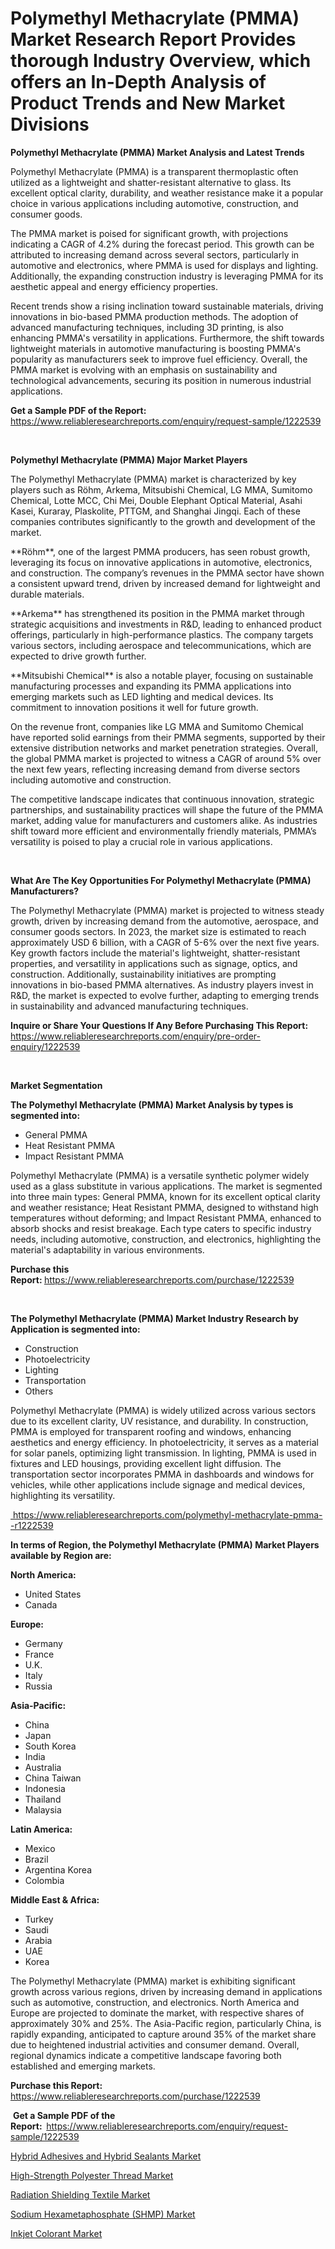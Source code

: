 <p><h1>Polymethyl Methacrylate (PMMA) Market Research Report Provides thorough Industry Overview, which offers an In-Depth Analysis of Product Trends and New Market Divisions</h1></p><p><strong>Polymethyl Methacrylate (PMMA) Market Analysis and Latest Trends</strong></p>
<p><p>Polymethyl Methacrylate (PMMA) is a transparent thermoplastic often utilized as a lightweight and shatter-resistant alternative to glass. Its excellent optical clarity, durability, and weather resistance make it a popular choice in various applications including automotive, construction, and consumer goods. </p><p>The PMMA market is poised for significant growth, with projections indicating a CAGR of 4.2% during the forecast period. This growth can be attributed to increasing demand across several sectors, particularly in automotive and electronics, where PMMA is used for displays and lighting. Additionally, the expanding construction industry is leveraging PMMA for its aesthetic appeal and energy efficiency properties.</p><p>Recent trends show a rising inclination toward sustainable materials, driving innovations in bio-based PMMA production methods. The adoption of advanced manufacturing techniques, including 3D printing, is also enhancing PMMA's versatility in applications. Furthermore, the shift towards lightweight materials in automotive manufacturing is boosting PMMA's popularity as manufacturers seek to improve fuel efficiency. Overall, the PMMA market is evolving with an emphasis on sustainability and technological advancements, securing its position in numerous industrial applications.</p></p>
<p><strong>Get a Sample PDF of the Report:&nbsp;</strong> <a href="https://www.reliableresearchreports.com/enquiry/request-sample/1222539?utm_campaign=9&utm_medium=2&utm_source=Github&utm_content=ia&utm_term=05022025&utm_id=polymethyl-methacrylate-pmma">https://www.reliableresearchreports.com/enquiry/request-sample/1222539</a></p>
<p>&nbsp;</p>
<p><strong>Polymethyl Methacrylate (PMMA) Major Market Players</strong></p>
<p><p>The Polymethyl Methacrylate (PMMA) market is characterized by key players such as Röhm, Arkema, Mitsubishi Chemical, LG MMA, Sumitomo Chemical, Lotte MCC, Chi Mei, Double Elephant Optical Material, Asahi Kasei, Kuraray, Plaskolite, PTTGM, and Shanghai Jingqi. Each of these companies contributes significantly to the growth and development of the market.</p><p>**Röhm**, one of the largest PMMA producers, has seen robust growth, leveraging its focus on innovative applications in automotive, electronics, and construction. The company’s revenues in the PMMA sector have shown a consistent upward trend, driven by increased demand for lightweight and durable materials.</p><p>**Arkema** has strengthened its position in the PMMA market through strategic acquisitions and investments in R&D, leading to enhanced product offerings, particularly in high-performance plastics. The company targets various sectors, including aerospace and telecommunications, which are expected to drive growth further.</p><p>**Mitsubishi Chemical** is also a notable player, focusing on sustainable manufacturing processes and expanding its PMMA applications into emerging markets such as LED lighting and medical devices. Its commitment to innovation positions it well for future growth.</p><p>On the revenue front, companies like LG MMA and Sumitomo Chemical have reported solid earnings from their PMMA segments, supported by their extensive distribution networks and market penetration strategies. Overall, the global PMMA market is projected to witness a CAGR of around 5% over the next few years, reflecting increasing demand from diverse sectors including automotive and construction.</p><p>The competitive landscape indicates that continuous innovation, strategic partnerships, and sustainability practices will shape the future of the PMMA market, adding value for manufacturers and customers alike. As industries shift toward more efficient and environmentally friendly materials, PMMA’s versatility is poised to play a crucial role in various applications.</p></p>
<p>&nbsp;</p>
<p><strong>What Are The Key Opportunities For Polymethyl Methacrylate (PMMA) Manufacturers?</strong></p>
<p><p>The Polymethyl Methacrylate (PMMA) market is projected to witness steady growth, driven by increasing demand from the automotive, aerospace, and consumer goods sectors. In 2023, the market size is estimated to reach approximately USD 6 billion, with a CAGR of 5-6% over the next five years. Key growth factors include the material's lightweight, shatter-resistant properties, and versatility in applications such as signage, optics, and construction. Additionally, sustainability initiatives are prompting innovations in bio-based PMMA alternatives. As industry players invest in R&D, the market is expected to evolve further, adapting to emerging trends in sustainability and advanced manufacturing techniques.</p></p>
<p><strong>Inquire or Share Your Questions If Any Before Purchasing This Report:</strong> <a href="https://www.reliableresearchreports.com/enquiry/pre-order-enquiry/1222539?utm_campaign=9&utm_medium=2&utm_source=Github&utm_content=ia&utm_term=05022025&utm_id=polymethyl-methacrylate-pmma">https://www.reliableresearchreports.com/enquiry/pre-order-enquiry/1222539</a></p>
<p>&nbsp;</p>
<p><strong>Market Segmentation</strong></p>
<p><strong>The Polymethyl Methacrylate (PMMA) Market Analysis by types is segmented into:</strong></p>
<p><ul><li>General PMMA</li><li>Heat Resistant PMMA</li><li>Impact Resistant PMMA</li></ul></p>
<p><p>Polymethyl Methacrylate (PMMA) is a versatile synthetic polymer widely used as a glass substitute in various applications. The market is segmented into three main types: General PMMA, known for its excellent optical clarity and weather resistance; Heat Resistant PMMA, designed to withstand high temperatures without deforming; and Impact Resistant PMMA, enhanced to absorb shocks and resist breakage. Each type caters to specific industry needs, including automotive, construction, and electronics, highlighting the material's adaptability in various environments.</p></p>
<p><strong>Purchase this Report:&nbsp;</strong><a href="https://www.reliableresearchreports.com/purchase/1222539?utm_campaign=9&utm_medium=2&utm_source=Github&utm_content=ia&utm_term=05022025&utm_id=polymethyl-methacrylate-pmma">https://www.reliableresearchreports.com/purchase/1222539</a></p>
<p>&nbsp;</p>
<p><strong>The Polymethyl Methacrylate (PMMA) Market Industry Research by Application is segmented into:</strong></p>
<p><ul><li>Construction</li><li>Photoelectricity</li><li>Lighting</li><li>Transportation</li><li>Others</li></ul></p>
<p><p>Polymethyl Methacrylate (PMMA) is widely utilized across various sectors due to its excellent clarity, UV resistance, and durability. In construction, PMMA is employed for transparent roofing and windows, enhancing aesthetics and energy efficiency. In photoelectricity, it serves as a material for solar panels, optimizing light transmission. In lighting, PMMA is used in fixtures and LED housings, providing excellent light diffusion. The transportation sector incorporates PMMA in dashboards and windows for vehicles, while other applications include signage and medical devices, highlighting its versatility.</p></p>
<p><a href="https://www.reliableresearchreports.com/polymethyl-methacrylate-pmma--r1222539?utm_campaign=9&utm_medium=2&utm_source=Github&utm_content=ia&utm_term=05022025&utm_id=polymethyl-methacrylate-pmma">&nbsp;https://www.reliableresearchreports.com/polymethyl-methacrylate-pmma--r1222539</a></p>
<p><strong>In terms of Region, the Polymethyl Methacrylate (PMMA) Market Players available by Region are:</strong></p>
<p>
    <p> <strong> North America: </strong>
        <ul>
            <li>United States</li>
            <li>Canada</li>
        </ul>
        </p> 
    <p> <strong> Europe: </strong>
        <ul>
            <li>Germany</li>
            <li>France</li>
            <li>U.K.</li>
            <li>Italy</li>
            <li>Russia</li>
        </ul>
        </p> 
    <p> <strong> Asia-Pacific: </strong>
        <ul>
            <li>China</li>
            <li>Japan</li>
            <li>South Korea</li>
            <li>India</li>
            <li>Australia</li>
            <li>China Taiwan</li>
            <li>Indonesia</li>
            <li>Thailand</li>
            <li>Malaysia</li>
        </ul>
        </p> 
    <p> <strong> Latin America: </strong>
        <ul>
            <li>Mexico</li>
            <li>Brazil</li>
            <li>Argentina Korea</li>
            <li>Colombia</li>
        </ul>
        </p> 
    <p> <strong> Middle East & Africa: </strong>
        <ul>
            <li>Turkey</li>
            <li>Saudi</li>
            <li>Arabia</li>
            <li>UAE</li>
            <li>Korea</li>
        </ul>
    </p>
    </p>
<p><p>The Polymethyl Methacrylate (PMMA) market is exhibiting significant growth across various regions, driven by increasing demand in applications such as automotive, construction, and electronics. North America and Europe are projected to dominate the market, with respective shares of approximately 30% and 25%. The Asia-Pacific region, particularly China, is rapidly expanding, anticipated to capture around 35% of the market share due to heightened industrial activities and consumer demand. Overall, regional dynamics indicate a competitive landscape favoring both established and emerging markets.</p></p>
<p><strong>Purchase this Report: </strong><a href="https://www.reliableresearchreports.com/purchase/1222539?utm_campaign=9&utm_medium=2&utm_source=Github&utm_content=ia&utm_term=05022025&utm_id=polymethyl-methacrylate-pmma">https://www.reliableresearchreports.com/purchase/1222539</a></p>
<p>&nbsp;<strong>Get a Sample PDF of the Report:&nbsp;&nbsp;</strong><a href="https://www.reliableresearchreports.com/enquiry/request-sample/1222539?utm_campaign=9&utm_medium=2&utm_source=Github&utm_content=ia&utm_term=05022025&utm_id=polymethyl-methacrylate-pmma">https://www.reliableresearchreports.com/enquiry/request-sample/1222539</a></p>
<p><strong></strong></p>
<p><p><a href="https://github.com/danikabiele541/Market-Research-Report-List-1/blob/main/hybrid-adhesives-and-hybrid-sealants-market.md?utm_campaign=9&utm_medium=2&utm_source=Github&utm_content=ia&utm_term=05022025&utm_id=polymethyl-methacrylate-pmma">Hybrid Adhesives and Hybrid Sealants Market</a></p><p><a href="https://github.com/organophelia8282/Market-Research-Report-List-1/blob/main/high-strength-polyester-thread-market.md?utm_campaign=9&utm_medium=2&utm_source=Github&utm_content=ia&utm_term=05022025&utm_id=polymethyl-methacrylate-pmma">High-Strength Polyester Thread Market</a></p><p><a href="https://github.com/manesros8/Market-Research-Report-List-1/blob/main/radiation-shielding-textile-market.md?utm_campaign=9&utm_medium=2&utm_source=Github&utm_content=ia&utm_term=05022025&utm_id=polymethyl-methacrylate-pmma">Radiation Shielding Textile Market</a></p><p><a href="https://github.com/jamastodola515/Market-Research-Report-List-1/blob/main/sodium-hexametaphosphate-shmp-market.md?utm_campaign=9&utm_medium=2&utm_source=Github&utm_content=ia&utm_term=05022025&utm_id=polymethyl-methacrylate-pmma">Sodium Hexametaphosphate (SHMP) Market</a></p><p><a href="https://github.com/ulyssacrayne00231/Market-Research-Report-List-1/blob/main/inkjet-colorant-market.md?utm_campaign=9&utm_medium=2&utm_source=Github&utm_content=ia&utm_term=05022025&utm_id=polymethyl-methacrylate-pmma">Inkjet Colorant Market</a></p></p>